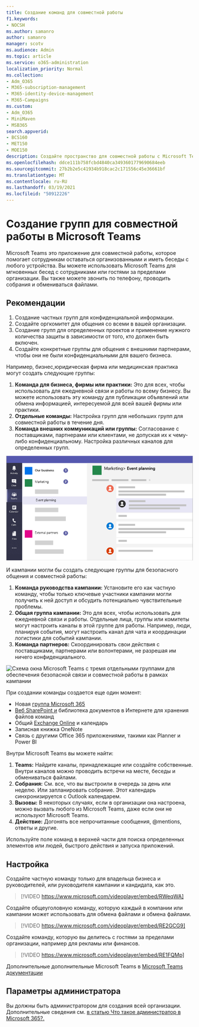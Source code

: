 ```yaml
---
title: Создание команд для совместной работы
f1.keywords:
- NOCSH
ms.author: samanro
author: samanro
manager: scotv
ms.audience: Admin
ms.topic: article
ms.service: o365-administration
localization_priority: Normal
ms.collection:
- Adm_O365
- M365-subscription-management
- M365-identity-device-management
- M365-Campaigns
ms.custom:
- Adm_O365
- MiniMaven
- MSB365
search.appverid:
- BCS160
- MET150
- MOE150
description: Создайте пространство для совместной работы с Microsoft Teams.
ms.openlocfilehash: ddce111b758fcbd4840ca3493601779690684eeb
ms.sourcegitcommit: 27b2b2e5c41934b918cac2c171556c45e36661bf
ms.translationtype: MT
ms.contentlocale: ru-RU
ms.lasthandoff: 03/19/2021
ms.locfileid: "50912226"
---
```

# <a name="create-teams-for-collaboration-in-microsoft-teams"></a>Создание групп для совместной работы в Microsoft Teams

Microsoft Teams это приложение для совместной работы, которое помогает сотрудникам оставаться организованными и иметь беседы с любого устройства. Вы можете использовать Microsoft Teams для мгновенных бесед с сотрудниками или гостями за пределами организации. Вы также можете звонить по телефону, проводить собрания и обмениваться файлами.

## <a name="best-practices"></a>Рекомендации

1. Создание частных групп для конфиденциальной информации.
1. Создайте оргкомитет для общения со всеми в вашей организации.
1. Создание групп для определенных проектов и применение нужного количества защиты в зависимости от того, кто должен быть включен.
1. Создайте конкретные группы для общения с внешними партнерами, чтобы они не были конфиденциальными для вашего бизнеса.

Например, бизнес,юридическая фирма или медицинская практика могут создать следующие группы:

1. **Команда для бизнеса, фирмы или практики:** Это для всех, чтобы использовать для ежедневной связи и работы по всему бизнесу. Вы можете использовать эту команду для публикации объявлений или обмена информацией, интересуемой для всей вашей фирмы или практики.
1. **Отдельные команды:** Настройка групп для небольших групп для совместной работы в течение дня.
1. **Команда внешних коммуникаций или группы:** Согласование с поставщиками, партнерами или клиентами, не допуская их к чему-либо конфиденциальному. Настройка различных каналов для определенных групп.

![Схема окна Microsoft Teams с тремя отдельными группами для обеспечения безопасной связи и совместной работы в бизнесе](../media/m365-democracy-teams-business-collab.png)

И кампании могли бы создать следующие группы для безопасного общения и совместной работы:

1. **Команда руководства кампании:** Установите его как частную команду, чтобы только ключевые участники кампании могли получить к ней доступ и обсудить потенциально чувствительные проблемы.
2. **Общая группа кампании:** Это для всех, чтобы использовать для ежедневной связи и работы. Отдельные лица, группы или комитеты могут настроить каналы в этой группе для работы. Например, люди, планируя события, могут настроить канал для чата и координации логистики для событий кампании.
3. **Команда партнеров:** Скоординировать свои действия с поставщиками, партнерами или волонтерами, не разрешая им ничего конфиденциального.

![Схема окна Microsoft Teams с тремя отдельными группами для обеспечения безопасной связи и совместной работы в рамках кампании](../media/m365-democracy-teams-collab.png)

При создании команды создается еще один момент:

- Новая [группа Microsoft 365](/MicrosoftTeams/office-365-groups)
- [Веб SharePoint и](/MicrosoftTeams/sharepoint-onedrive-interact) библиотека документов в Интернете для хранения файлов команд
- Общий [Exchange Online](/MicrosoftTeams/exchange-teams-interact) и календарь
- Записная книжка OneNote
- Связь с другими Office 365 приложениями, такими как Planner и Power BI

Внутри Microsoft Teams вы можете найти:

1. **Teams:** Найдите каналы, принадлежащие или создайте собственные. Внутри каналов можно проводить встречи на месте, беседы и обмениваться файлами.
2. **Собрания:** См. все, что вы выстроили в очередь за день или неделю. Или запланировать собрание. Этот календарь синхронизируется с Outlook календарем.
3. **Вызовы:** В некоторых случаях, если в организации она настроена, можно вызвать любого из Microsoft Teams, даже если они не используют Microsoft Teams.
4. **Действие:** Догонять все непрочитанные сообщения, @mentions, ответы и другие.

Используйте поле команд в верхней части для поиска определенных элементов или людей, быстрого действия и запуска приложений.

## <a name="set-it-up"></a>Настройка

Создайте частную команду только для владельца бизнеса и руководителей, или руководителя кампании и кандидата, как это.

> [!VIDEO https://www.microsoft.com/videoplayer/embed/RWeqWA]

Создайте общеуголовную команду, которую каждый в компании или кампании может использовать для обмена файлами и обмена файлами.

> [!VIDEO https://www.microsoft.com/videoplayer/embed/RE2GCG9]

Создайте команду, которую вы делитесь с гостями за пределами организации, например для рекламы или финансов.

> [!VIDEO https://www.microsoft.com/videoplayer/embed/RE1FQMp]

Дополнительные дополнительные Microsoft Teams в [Microsoft Teams документации](/microsoftteams/microsoft-teams)

## <a name="admin-settings"></a>Параметры администратора

Вы должны быть администратором для создания всей организации. Дополнительные сведения см. [в статью Что такое администратор в Microsoft 365?.](https://support.office.com/article/what-is-an-admin-e123627e-4892-4461-b9aa-1b6d57a5cfa4?ui=en-US&rs=en-US&ad=US)